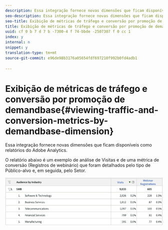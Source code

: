 ```yaml
---
description: Essa integração fornece novas dimensões que ficam disponíveis como relatórios do Adobe Analytics.
seo-description: Essa integração fornece novas dimensões que ficam disponíveis como relatórios do Adobe Analytics.
seo-title: Exibição de métricas de tráfego e conversão por promoção de demandbase
title: Exibição de métricas de tráfego e conversão por promoção de demandbase
uuid: cf 0 b 7 d 7 b -7300-4 f 74-bbde -2507307 f 0 cc 1
index: y
internal: n
snippet: y
translation-type: tm+mt
source-git-commit: e96de98b3176a05654fdf697210f992b0fd4adb1

---
```



# Exibição de métricas de tráfego e conversão por promoção de demandbase{#viewing-traffic-and-conversion-metrics-by-demandbase-dimension}

Essa integração fornece novas dimensões que ficam disponíveis como relatórios do Adobe Analytics.

O relatório abaixo é um exemplo de análise de Visitas e de uma métrica de conversão (Registros de webinário) que foram detalhados pelo tipo de Público-alvo e, em seguida, pelo Setor.

![](assets/metrics_db_dimensions.png)

